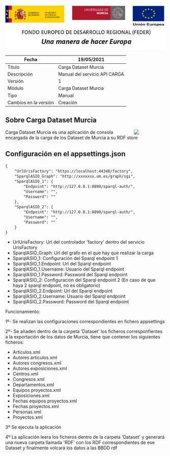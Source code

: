 ![](../../Docs/media/CabeceraDocumentosMD.png)

| Fecha         | 19/05/2021                                                  |
| ------------- | ------------------------------------------------------------ |
|Titulo|Carga Dataset Murcia| 
|Descripción|Manual del servicio API CARGA|
|Versión|1|
|Módulo|Carga Dataset Murcia|
|Tipo|Manual|
|Cambios en la versión|Creación|

## Sobre Carga Dataset Murcia

[<img align="right" width="100px" src="https://dotnetfoundation.org/img/logo_big.svg" />](https://dotnetfoundation.org/projects?searchquery=IdentityServer&type=project)


Carga Dataset Murcia es una aplicación de consola encargada de la carga de los Dataset de Murcia a su RDF store

## Configuración en el appsettings.json

    { 
		"UrlUrisFactory": "https://localhost:44340/factory",
		"SparqlASIO_Graph": "http://xxxxxxx.um.es/graph/sgi",
		"SparqlASIO_1": {
			"Endpoint": "http://127.0.0.1:8890/sparql-auth/",
			"Username": "",
			"Password": ""
		},
		"SparqlASIO_2": {
			"Endpoint": "http://127.0.0.1:8890/sparql-auth/",
			"Username": "",
			"Password": ""
		}
    }
 - UrlUrisFactory: Url del controlador 'factory' dentro del servicio UrisFactory
 - SparqlASIO_Graph: Url del grafo en el que hay que realizar la carga
 - SparqlASIO_1: Configuración del Sparql endpoint 1
 - SparqlASIO_1.Endpoint: Url del Sparql endpoint
 - SparqlASIO_1.Username: Usuario del Sparql endpoint
 - SparqlASIO_1.Password: Password del Sparql endpoint
 - SparqlASIO_2: Configuración del Sparql endpoint 2 (En caso de que haya 2 sparql endpoint, no es obligatorio)
 - SparqlASIO_2.Endpoint: Url del Sparql endpoint
 - SparqlASIO_2.Username: Usuario del Sparql endpoint
 - SparqlASIO_2.Password: Password del Sparql endpoint
 
 Funcionamiento:
 
 1º- Se realizan las configuraciones correspondientes en fichero appsettings
 
 2º- Se añaden dentro de la carpeta 'Dataset' los ficheros corresponfientes a la exportación de los datos de Murcia, tiene que contener los siguientes ficheros:
- Articulos.xml
- Autores articulos.xml
- Autores congresos.xml
- Autores exposiciones.xml
- Centros.xml
- Congresos.xml
- Departamentos.xml
- Equipos proyectos.xml
- Exposiciones.xml
- Fechas equipos proyectos.xml
- Fechas proyectos.xml
- Personas.xml
- Proyectos.xml 

3º Se ejecuta la aplicación

4º La aplicación leera los ficheros dentro de la carpeta 'Dataset' y generará una nueva carpeta llamada 'RDF' con los RDF correspondientes de ese Dataset y finalmente volcará los datos a las BBDD rdf
 
 
